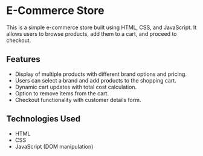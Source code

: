 # E-Commerce Store

This is a simple e-commerce store built using HTML, CSS, and JavaScript. It allows users to browse products, add them to a cart, and proceed to checkout.

## Features

- Display of multiple products with different brand options and pricing.
- Users can select a brand and add products to the shopping cart.
- Dynamic cart updates with total cost calculation.
- Option to remove items from the cart.
- Checkout functionality with customer details form.

## Technologies Used

- HTML
- CSS
- JavaScript (DOM manipulation)

